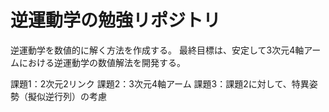 # 逆運動学の勉強リポジトリ

逆運動学を数値的に解く方法を作成する。
最終目標は、安定して3次元4軸アームにおける逆運動学の数値解法を開発する。

課題1：2次元2リンク
課題2：3次元4軸アーム
課題3：課題2に対して、特異姿勢（擬似逆行列）の考慮
